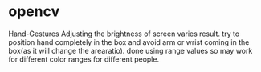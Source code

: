 # opencv
Hand-Gestures
Adjusting the brightness of screen varies result. try to position hand completely in the box and avoid arm or wrist coming in the box(as it will change the arearatio). done using range values so may work for different color ranges for different people.


